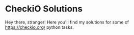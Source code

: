 # CheckiO Solutions
Hey there, stranger! Here you'll find my solutions for some of https://checkio.org/ python tasks.